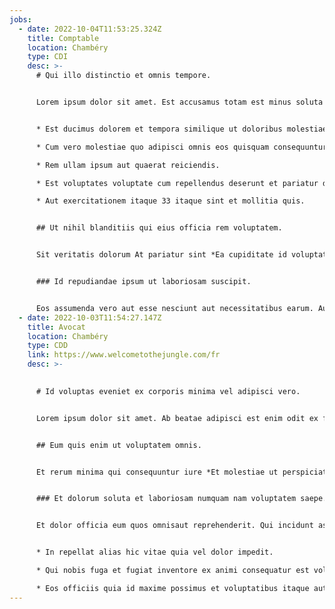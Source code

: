 ```yaml
---
jobs:
  - date: 2022-10-04T11:53:25.324Z
    title: Comptable
    location: Chambéry
    type: CDI
    desc: >-
      # Qui illo distinctio et omnis tempore.


      Lorem ipsum dolor sit amet. Est accusamus totam est minus soluta vel perspiciatis nisi nam galisum ipsum in reprehenderit quia. Ut accusantium animiet provident At dolores quisquam? Et nihil obcaecati **Ab rerum eum iusto quia rem repellat mollitia**.


      * Est ducimus dolorem et tempora similique ut doloribus molestiae ea ipsum fuga.

      * Cum vero molestiae quo adipisci omnis eos quisquam consequuntur.

      * Rem ullam ipsum aut quaerat reiciendis.

      * Est voluptates voluptate cum repellendus deserunt et pariatur dolore in unde voluptate.

      * Aut exercitationem itaque 33 itaque sint et mollitia quis.


      ## Ut nihil blanditiis qui eius officia rem voluptatem.


      Sit veritatis dolorum At pariatur sint *Ea cupiditate id voluptatem accusantium*. Et voluptate praesentium **Id iure vel quidem ipsum sit rerum fugiat**.


      ### Id repudiandae ipsum ut laboriosam suscipit.


      Eos assumenda vero aut esse nesciunt aut necessitatibus earum. Aut molestiae provident sit odit aspernaturquo nihil. Ut rerum quos **Et omnis** ut quia provident. Vel veritatis itaque vel odio quibusdam in nobis amet et aliquid voluptates.
  - date: 2022-10-03T11:54:27.147Z
    title: Avocat
    location: Chambéry
    type: CDD
    link: https://www.welcometothejungle.com/fr
    desc: >-
      

      # Id voluptas eveniet ex corporis minima vel adipisci vero.


      Lorem ipsum dolor sit amet. Ab beatae adipisci est enim odit ex facilis veritatis eos voluptate libero qui esse dolorem et repudiandae quae? In laudantium doloribus ad porro officiis *33 officiis sit voluptates rerum et aliquid iusto*. Aut dolores magnam **Est omnis et sequi consequatur sed magni dolores quo voluptatem necessitatibus** et blanditiis magni eos omnis quos. Qui Quis autem aut laboriosam quod ex voluptas alias.


      ## Eum quis enim ut voluptatem omnis.


      Et rerum minima qui consequuntur iure *Et molestiae ut perspiciatis aspernatur et rerum quae*. Non soluta accusamus eos repudiandae facilis non aliquid cupiditate qui enim sint et ipsa culpa. Ut reiciendis excepturi qui officia inventore aut aperiam corrupti ut dicta incidunt aut suscipit voluptatem.


      ### Et dolorum soluta et laboriosam numquam nam voluptatem saepe.


      Et dolor officia eum quos omnisaut reprehenderit. Qui incidunt assumenda **Aut expedita quo praesentium nisi**.


      * In repellat alias hic vitae quia vel dolor impedit.

      * Qui nobis fuga et fugiat inventore ex animi consequatur est voluptatum consequuntur.

      * Eos officiis quia id maxime possimus et voluptatibus itaque aut velit laborum.
---
```

